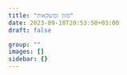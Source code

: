 ```yaml
---
title: "מזון ומשקאות"
date: 2023-09-18T20:53:50+03:00
draft: false

group: ""
images: []
sidebar: {}
---
```

